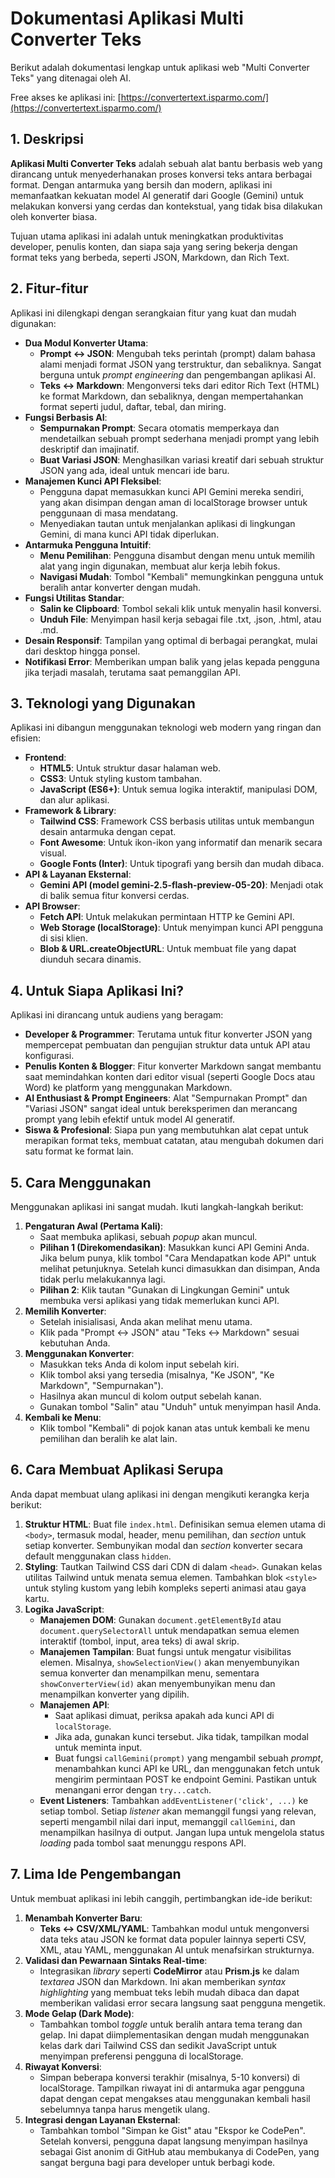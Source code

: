 # Dokumentasi Aplikasi Multi Converter Teks

Berikut adalah dokumentasi lengkap untuk aplikasi web "Multi Converter Teks" yang ditenagai oleh AI.

Free akses ke aplikasi ini: [https://convertertext.isparmo.com/](https://convertertext.isparmo.com/)

## 1. Deskripsi

**Aplikasi Multi Converter Teks** adalah sebuah alat bantu berbasis web yang dirancang untuk menyederhanakan proses konversi teks antara berbagai format. Dengan antarmuka yang bersih dan modern, aplikasi ini memanfaatkan kekuatan model AI generatif dari Google (Gemini) untuk melakukan konversi yang cerdas dan kontekstual, yang tidak bisa dilakukan oleh konverter biasa.

Tujuan utama aplikasi ini adalah untuk meningkatkan produktivitas developer, penulis konten, dan siapa saja yang sering bekerja dengan format teks yang berbeda, seperti JSON, Markdown, dan Rich Text.

## 2. Fitur-fitur

Aplikasi ini dilengkapi dengan serangkaian fitur yang kuat dan mudah digunakan:

-   **Dua Modul Konverter Utama**:
    *   **Prompt ↔ JSON**: Mengubah teks perintah (prompt) dalam bahasa alami menjadi format JSON yang terstruktur, dan sebaliknya. Sangat berguna untuk *prompt engineering* dan pengembangan aplikasi AI.
    *   **Teks ↔ Markdown**: Mengonversi teks dari editor Rich Text (HTML) ke format Markdown, dan sebaliknya, dengan mempertahankan format seperti judul, daftar, tebal, dan miring.
-   **Fungsi Berbasis AI**:
    *   **Sempurnakan Prompt**: Secara otomatis memperkaya dan mendetailkan sebuah prompt sederhana menjadi prompt yang lebih deskriptif dan imajinatif.
    *   **Buat Variasi JSON**: Menghasilkan variasi kreatif dari sebuah struktur JSON yang ada, ideal untuk mencari ide baru.
-   **Manajemen Kunci API Fleksibel**:
    *   Pengguna dapat memasukkan kunci API Gemini mereka sendiri, yang akan disimpan dengan aman di localStorage browser untuk penggunaan di masa mendatang.
    *   Menyediakan tautan untuk menjalankan aplikasi di lingkungan Gemini, di mana kunci API tidak diperlukan.
-   **Antarmuka Pengguna Intuitif**:
    *   **Menu Pemilihan**: Pengguna disambut dengan menu untuk memilih alat yang ingin digunakan, membuat alur kerja lebih fokus.
    *   **Navigasi Mudah**: Tombol "Kembali" memungkinkan pengguna untuk beralih antar konverter dengan mudah.
-   **Fungsi Utilitas Standar**:
    *   **Salin ke Clipboard**: Tombol sekali klik untuk menyalin hasil konversi.
    *   **Unduh File**: Menyimpan hasil kerja sebagai file .txt, .json, .html, atau .md.
-   **Desain Responsif**: Tampilan yang optimal di berbagai perangkat, mulai dari desktop hingga ponsel.
-   **Notifikasi Error**: Memberikan umpan balik yang jelas kepada pengguna jika terjadi masalah, terutama saat pemanggilan API.

## 3. Teknologi yang Digunakan

Aplikasi ini dibangun menggunakan teknologi web modern yang ringan dan efisien:

-   **Frontend**:
    *   **HTML5**: Untuk struktur dasar halaman web.
    *   **CSS3**: Untuk styling kustom tambahan.
    *   **JavaScript (ES6+)**: Untuk semua logika interaktif, manipulasi DOM, dan alur aplikasi.
-   **Framework & Library**:
    *   **Tailwind CSS**: Framework CSS berbasis utilitas untuk membangun desain antarmuka dengan cepat.
    *   **Font Awesome**: Untuk ikon-ikon yang informatif dan menarik secara visual.
    *   **Google Fonts (Inter)**: Untuk tipografi yang bersih dan mudah dibaca.
-   **API & Layanan Eksternal**:
    *   **Gemini API (model gemini-2.5-flash-preview-05-20)**: Menjadi otak di balik semua fitur konversi cerdas.
-   **API Browser**:
    *   **Fetch API**: Untuk melakukan permintaan HTTP ke Gemini API.
    *   **Web Storage (localStorage)**: Untuk menyimpan kunci API pengguna di sisi klien.
    *   **Blob & URL.createObjectURL**: Untuk membuat file yang dapat diunduh secara dinamis.

## 4. Untuk Siapa Aplikasi Ini?

Aplikasi ini dirancang untuk audiens yang beragam:

-   **Developer & Programmer**: Terutama untuk fitur konverter JSON yang mempercepat pembuatan dan pengujian struktur data untuk API atau konfigurasi.
-   **Penulis Konten & Blogger**: Fitur konverter Markdown sangat membantu saat memindahkan konten dari editor visual (seperti Google Docs atau Word) ke platform yang menggunakan Markdown.
-   **AI Enthusiast & Prompt Engineers**: Alat "Sempurnakan Prompt" dan "Variasi JSON" sangat ideal untuk bereksperimen dan merancang prompt yang lebih efektif untuk model AI generatif.
-   **Siswa & Profesional**: Siapa pun yang membutuhkan alat cepat untuk merapikan format teks, membuat catatan, atau mengubah dokumen dari satu format ke format lain.

## 5. Cara Menggunakan

Menggunakan aplikasi ini sangat mudah. Ikuti langkah-langkah berikut:

1.  **Pengaturan Awal (Pertama Kali)**:
    *   Saat membuka aplikasi, sebuah *popup* akan muncul.
    *   **Pilihan 1 (Direkomendasikan)**: Masukkan kunci API Gemini Anda. Jika belum punya, klik tombol "Cara Mendapatkan kode API" untuk melihat petunjuknya. Setelah kunci dimasukkan dan disimpan, Anda tidak perlu melakukannya lagi.
    *   **Pilihan 2**: Klik tautan "Gunakan di Lingkungan Gemini" untuk membuka versi aplikasi yang tidak memerlukan kunci API.
2.  **Memilih Konverter**:
    *   Setelah inisialisasi, Anda akan melihat menu utama.
    *   Klik pada "Prompt ↔ JSON" atau "Teks ↔ Markdown" sesuai kebutuhan Anda.
3.  **Menggunakan Konverter**:
    *   Masukkan teks Anda di kolom input sebelah kiri.
    *   Klik tombol aksi yang tersedia (misalnya, "Ke JSON", "Ke Markdown", "Sempurnakan").
    *   Hasilnya akan muncul di kolom output sebelah kanan.
    *   Gunakan tombol "Salin" atau "Unduh" untuk menyimpan hasil Anda.
4.  **Kembali ke Menu**:
    *   Klik tombol "Kembali" di pojok kanan atas untuk kembali ke menu pemilihan dan beralih ke alat lain.

## 6. Cara Membuat Aplikasi Serupa

Anda dapat membuat ulang aplikasi ini dengan mengikuti kerangka kerja berikut:

1.  **Struktur HTML**: Buat file `index.html`. Definisikan semua elemen utama di `<body>`, termasuk modal, header, menu pemilihan, dan *section* untuk setiap konverter. Sembunyikan modal dan *section* konverter secara default menggunakan class `hidden`.
2.  **Styling**: Tautkan Tailwind CSS dari CDN di dalam `<head>`. Gunakan kelas utilitas Tailwind untuk menata semua elemen. Tambahkan blok `<style>` untuk styling kustom yang lebih kompleks seperti animasi atau gaya kartu.
3.  **Logika JavaScript**:
    *   **Manajemen DOM**: Gunakan `document.getElementById` atau `document.querySelectorAll` untuk mendapatkan semua elemen interaktif (tombol, input, area teks) di awal skrip.
    *   **Manajemen Tampilan**: Buat fungsi untuk mengatur visibilitas elemen. Misalnya, `showSelectionView()` akan menyembunyikan semua konverter dan menampilkan menu, sementara `showConverterView(id)` akan menyembunyikan menu dan menampilkan konverter yang dipilih.
    *   **Manajemen API**:
        *   Saat aplikasi dimuat, periksa apakah ada kunci API di `localStorage`.
        *   Jika ada, gunakan kunci tersebut. Jika tidak, tampilkan modal untuk meminta input.
        *   Buat fungsi `callGemini(prompt)` yang mengambil sebuah *prompt*, menambahkan kunci API ke URL, dan menggunakan fetch untuk mengirim permintaan POST ke endpoint Gemini. Pastikan untuk menangani error dengan `try...catch`.
    *   **Event Listeners**: Tambahkan `addEventListener('click', ...)` ke setiap tombol. Setiap *listener* akan memanggil fungsi yang relevan, seperti mengambil nilai dari input, memanggil `callGemini`, dan menampilkan hasilnya di output. Jangan lupa untuk mengelola status *loading* pada tombol saat menunggu respons API.

## 7. Lima Ide Pengembangan

Untuk membuat aplikasi ini lebih canggih, pertimbangkan ide-ide berikut:

1.  **Menambah Konverter Baru**:
    *   **Teks ↔ CSV/XML/YAML**: Tambahkan modul untuk mengonversi data teks atau JSON ke format data populer lainnya seperti CSV, XML, atau YAML, menggunakan AI untuk menafsirkan strukturnya.
2.  **Validasi dan Pewarnaan Sintaks Real-time**:
    *   Integrasikan *library* seperti **CodeMirror** atau **Prism.js** ke dalam *textarea* JSON dan Markdown. Ini akan memberikan *syntax highlighting* yang membuat teks lebih mudah dibaca dan dapat memberikan validasi error secara langsung saat pengguna mengetik.
3.  **Mode Gelap (Dark Mode)**:
    *   Tambahkan tombol *toggle* untuk beralih antara tema terang dan gelap. Ini dapat diimplementasikan dengan mudah menggunakan kelas dark dari Tailwind CSS dan sedikit JavaScript untuk menyimpan preferensi pengguna di localStorage.
4.  **Riwayat Konversi**:
    *   Simpan beberapa konversi terakhir (misalnya, 5-10 konversi) di localStorage. Tampilkan riwayat ini di antarmuka agar pengguna dapat dengan cepat mengakses atau menggunakan kembali hasil sebelumnya tanpa harus mengetik ulang.
5.  **Integrasi dengan Layanan Eksternal**:
    *   Tambahkan tombol "Simpan ke Gist" atau "Ekspor ke CodePen". Setelah konversi, pengguna dapat langsung menyimpan hasilnya sebagai Gist anonim di GitHub atau membukanya di CodePen, yang sangat berguna bagi para developer untuk berbagi kode.

